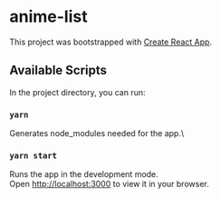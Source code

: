 # anime-list

This project was bootstrapped with [Create React App](https://github.com/facebook/create-react-app).

## Available Scripts

In the project directory, you can run:

### `yarn`

Generates node_modules needed for the app.\

### `yarn start`

Runs the app in the development mode.\
Open [http://localhost:3000](http://localhost:3000) to view it in your browser.

